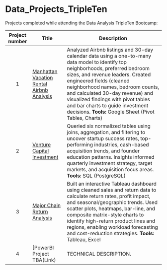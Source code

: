 # Data_Projects_TripleTen
Projects completed while attending the Data Analysis TripleTen Bootcamp:


| Project number | Title | Description |
| :-----------: | ----------- |----------- |
| 1 | [Manhattan Vacation Rental Airbnb Analysis](https://github.com/rezangeles/Manhattan-Vacation-Rentals---Investment-Analysis-Airbnb-) | Analyzed Airbnb listings and 30-day calendar data using a one-to-many data model to identify top neighborhoods, preferred bedroom sizes, and revenue leaders. Created engineered fields (cleaned neighborhood names, bedroom counts, and calculated 30-day revenue) and visualized findings with pivot tables and bar charts to guide investment decisions. **Tools:** Google Sheet (Pivot Tables, Charts) |
| 2 | [Venture Capital Investment](https://github.com/rezangeles/-Venture-Capital-VC-Investment-Analysis-Data-Driven-Insights-for-Smarter-Decisions) |  Queried six normalized tables using joins, aggregation, and filtering to uncover startup success rates, top-performing industries, cash-based acquisition trends, and founder education patterns. Insights informed quarterly investment strategy, target markets, and acquisition focus areas. **Tools:** SQL (PostgreSQL) |
| 3 | [Major Chain Return Analysis](https://github.com/rezangeles/Product-Return-Analysis---Interactive-Tableau-Dashboard) | Built an interactive Tableau dashboard using cleaned sales and return data to calculate return rates, profit impact, and seasonal/geographic trends. Used scatter plots, heatmaps, bar-line, and composite matrix-style charts to identify high-return product lines and regions, enabling workload forecasting and cost-reduction strategies. **Tools:** Tableau, Excel |
| 4 | [PowerBI Project TBA(Link) | TECHNICAL DESCRIPTION. |
